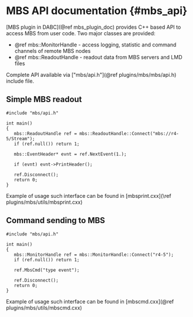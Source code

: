 # MBS API documentation {#mbs_api}

[MBS plugin in DABC](@ref mbs_plugin_doc) provides C++ based API to access MBS
from user code. Two major classes are provided:

+ @ref mbs::MonitorHandle - access logging, statistic and command channels of remote MBS nodes
+ @ref mbs::ReadoutHandle - readout data from MBS servers and LMD files

Complete API available via ["mbs/api.h"](@ref plugins/mbs/mbs/api.h) include file.

## Simple MBS readout

~~~~~~~~~~~~~
#include "mbs/api.h"

int main() 
{
   mbs::ReadoutHandle ref = mbs::ReadoutHandle::Connect("mbs://r4-5/Stream");
   if (ref.null()) return 1;

   mbs::EventHeader* evnt = ref.NextEvent(1.);

   if (evnt) evnt->PrintHeader();

   ref.Disconnect();
   return 0;
}
~~~~~~~~~~~~~

Example of usage such interface can be found in [mbsprint.cxx](\ref plugins/mbs/utils/mbsprint.cxx)


## Command sending to MBS

~~~~~~~~~~~~~
#include "mbs/api.h"

int main() 
{
   mbs::MonitorHandle ref = mbs::MonitorHandle::Connect("r4-5");
   if (ref.null()) return 1;

   ref.MbsCmd("type event");

   ref.Disconnect();
   return 0;
}
~~~~~~~~~~~~~

Example of usage such interface can be found in [mbscmd.cxx](@ref plugins/mbs/utils/mbscmd.cxx)
